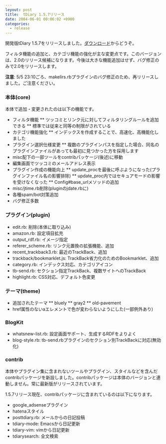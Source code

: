 ```yaml
---
leyout: post
title:  tDiary 1.5.7リリース
date: 2004-06-01 00:06:02 +0900
categories:
  - release
---
```

開発版tDiary 1.5.7をリリースしました。[ダウンロード](20021112)からどうぞ。

フィルタ機能の追加と、カテゴリ機能の強化が主な変更点です。このバージョンは、2.0のリリース候補になります。今後は大きな機能追加はせず、バグ修正のみで2.0をリリースします。

**注意**: 5/5 23:10ごろ、makelirs.rbプラグインのバグ修正のため、再リリースしました。ご注意ください。

### 本体(core)
本体で追加・変更されたのは以下の機能です。

* フィルタ機能
** ツッコミとリンク元に対してフィルタリングルールを追加できる
** 標準では従来と同等の制限がされている
* カテゴリ機能強化
** インデックスを作成することで、高速化、高機能化しました
* プラグイン選択仕様変更
** 複数のプラグインパスを指定した場合、同名のプラグインファイルがあっても最初に見つかった方を採用します                                    
* misc配下の一部ツールをcontribパッケージ(後述)に移動
* 編集画面でツッコミのメールアドレス表示
* プラグイン作成の機能向上
** update_procを最後に呼ぶようになった(プラグインファイル名の影響排除)
** update_proc内ではセキュアモードの影響を受けなくなった
** Config#base_urlメソッドの追加
* misc/jtime.rb削除(pluginのjdate.rbに)
* 各種spam/bot対策追加
* バグ修正多数

### プラグイン(plugin)

* edit.rb: 削除(本体に取り込み)
* amazon.rb: 設定項目拡充
* output_rdf.rb: イメージ指定
* referer_scheme.rb: リンク元置換の拡張機能、追加
* recent_trackback3.rb: 最近のTrackBack、追加
* trackback/bookmarklet.js: TrackBack省力化のためのBookmarklet、追加
* category.rb: インデックス対応、カテゴリアイコン
* tb-send.rb: セクション指定TrackBack、複数サイトへのTrackBack
* highlight.rb: CSS対応、デフォルト色変更

### テーマ(theme)

* 追加されたテーマ
** bluely
** gray2
** old-pavement
* href属性のないaエレメントで色が変わらないようにした(一部例外あり)

### BlogKit

* whatsnew-list.rb: 設定画面サポート、生成するRDFをよりよく
* blog-style.rb: tb-send.rbプラグインのセクション別TrackBackに対応(無効化)

### contrib

本体やプラグイン集に含まれないツールやプラグイン、スタイルなどを含んだcontribパッケージを新設しました。contribパッケージは本体のバージョンと連動しません。常に最新版がリリースされています。

1.5.7リリース現在、contribパッケージに含まれているのは以下になります。

* google_adsenseプラグイン
* hatenaスタイル
* posttdiary.rb: メールからの日記投稿
* tdiary-mode: Emacsから日記更新
* tdiary-vim: vimから日記更新
* tdiarysearch: 全文検索

